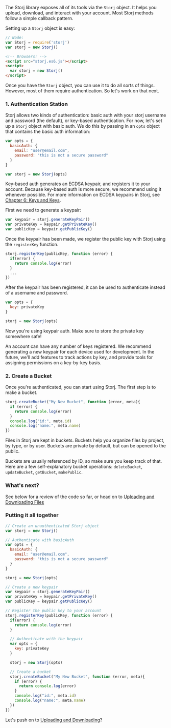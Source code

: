 The Storj library exposes all of its tools via the `Storj` object. It helps you
upload, download, and interact with your account. Most Storj methods follow a
simple callback pattern.

Setting up a `Storj` object is easy:

```javascript
// Node:
var Storj = require('storj')
var storj = new Storj()
```

```html
<!-- Browsers: -->
<script src="storj.es6.js"></script>
<script>
  var storj = new Storj()
</script>
```

Once you have the `Storj` object, you can use it to do all sorts of things.
However, most of them require authentication. So let's work on that next.

### 1. Authentication Station

Storj allows two kinds of authentication: basic auth with your storj username and
password (the default), or key-based authentication. For now, let's set up a
`Storj` object with basic auth. We do this by passing in an `opts` object that
contains the basic auth information:

```javascript
var opts = {
  basicAuth: {
    email: "user@email.com",
    password: "this is not a secure password"
  }
}

var storj = new Storj(opts)
```

Key-based auth generates an ECDSA keypair, and registers it to your account.
Because key-based auth is more secure, we recommend using it whenever possible.
For more information on ECDSA keypairs in Storj, see [Chapter 6:
Keys and Keys](06-keys.md).

First we need to generate a keypair:

```javascript
var keypair = storj.generateKeyPair()
var privateKey = keypair.getPrivateKey()
var publicKey = keypair.getPublicKey()
```

Once the keypair has been made, we register the public key with Storj using the
`registerKey` function.

```javascript
storj.registerKey(publicKey, function (error) {
  if(error) {
    return console.log(error)
  }
  ...
})
```

After the keypair has been registered, it can be used to authenticate instead
of a username and password.

```javascript
var opts = {
  key: privateKey
}

storj = new Storj(opts)
```

Now you're using keypair auth. Make sure to store the private key somewhere
safe!

An account can have any number of keys registered. We recommend generating a
new keypair for each device used for development. In the future, we'll add
features to track actions by key, and provide tools for assigning permissions
on a key-by-key basis.

### 2. Create a Bucket

Once you're authenticated, you can start using Storj. The first step is to make
a bucket.

```javascript
storj.createBucket("My New Bucket", function (error, meta){
  if (error) {
    return console.log(error)
  }
  console.log("id:", meta.id)
  console.log("name:", meta.name)
})
```

Files in Storj are kept in buckets. Buckets help you organize files by project,
by type, or by user. Buckets are private by default, but can be opened to the
public.

Buckets are usually referenced by ID, so make sure you keep track of that. Here
are a few self-explanatory bucket operations: `deleteBucket`, `updateBucket`,
`getBucket`, `makePublic`.

### What's next?

See below for a review of the code so far, or head on to
[Uploading and Downloading Files](03-upload-download.md)


### Putting it all together

```javascript
// Create an unauthenticated Storj object
var storj = new Storj()

// Authenticate with basicAuth
var opts = {
  basicAuth: {
    email: "user@email.com",
    password: "this is not a secure password"
  }
}

storj = new Storj(opts)

// Create a new keypair
var keypair = storj.generateKeyPair()
var privateKey = keypair.getPrivateKey()
var publicKey = keypair.getPublicKey()

// Register the public key to your account
storj.registerKey(publicKey, function (error) {
  if(error) {
    return console.log(error)
  }

  // Authenticate with the keypair
  var opts = {
    key: privateKey
  }

  storj = new Storj(opts)

  // Create a bucket
  storj.createBucket("My New Bucket", function (error, meta){
    if (error) {
      return console.log(error)
    }
    console.log("id:", meta.id)
    console.log("name:", meta.name)
  })
})
```

Let's push on to [Uploading and Downloading](03-upload-download.md)?
